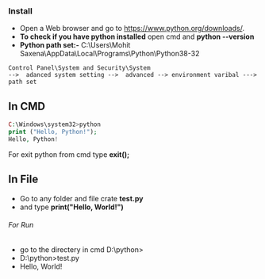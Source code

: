 ### Install

* Open a Web browser and go to https://www.python.org/downloads/.
* __To check if you have python installed__ open cmd and __python --version__
* __Python path set:-__ C:\Users\Mohit Saxena\AppData\Local\Programs\Python\Python38-32
```
Control Panel\System and Security\System
-->  adanced system setting -->  advanced --> environment varibal ---> path set 
```

## In CMD
```php
C:\Windows\system32>python
print ("Hello, Python!");
Hello, Python!
```
For exit python from cmd type __exit();__

## In File
  * Go to any folder and file crate __test.py__
  * and type __print("Hello, World!")__
###### For Run
  * go to the directery in cmd D:\python>
  * D:\python>test.py
  * Hello, World!
